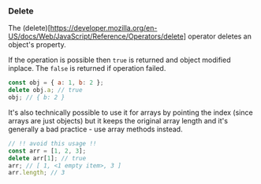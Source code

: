 ### Delete

The (delete)[https://developer.mozilla.org/en-US/docs/Web/JavaScript/Reference/Operators/delete] operator deletes an object's property.

If the operation is possible then `true` is returned and object modified inplace. The `false` is returned if operation failed.

```js
const obj = { a: 1, b: 2 };
delete obj.a; // true
obj; // { b: 2 }
```

It's also technically possible to use it for arrays by pointing the index (since arrays are just objects) but it keeps the original array length and it's generally a bad practice - use array methods instead.

```js
// !! avoid this usage !!
const arr = [1, 2, 3];
delete arr[1]; // true
arr; // [ 1, <1 empty item>, 3 ]
arr.length; // 3
```
